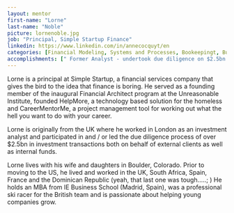 ```yaml
---
layout: mentor
first-name: "Lorne"
last-name: "Noble"
picture: lornenoble.jpg
job: "Principal, Simple Startup Finance"
linkedin: https://www.linkedin.com/in/annecocquyt/en
categories: [Financial Modeling, Systems and Processes, Bookeepingt, Business Model Analysis]
accomplishments: [" Former Analyst - undertook due diligence on $2.5bn of investment transactions","CEO & Co-founder of CareerMentorMe","Expert in Financial Modeling"]
---
```

Lorne is a principal at Simple Startup, a financial services company that gives the bird to the idea that finance is boring. He served as a founding member of the inaugural Financial Architect program at the Unreasonable Institute, founded HelpMore, a technology based solution for the homeless and CareerMentorMe, a project management tool for working out what the hell you want to do with your career.
 
Lorne is originally from the UK where he worked in London as an investment analyst and participated in and / or led the due diligence process of over $2.5bn in investment transactions both on behalf of external clients as well as internal funds.

Lorne lives with his wife and daughters in Boulder, Colorado. Prior to moving to the US, he lived and worked in the UK, South Africa, Spain, France and the Dominican Republic (yeah, that last one was tough…..; ) He holds an MBA from IE Business School (Madrid, Spain), was a professional ski racer for the British team and is passionate about helping young companies grow.
